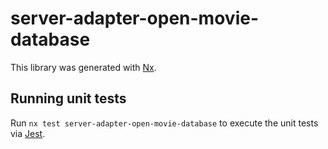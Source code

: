 # server-adapter-open-movie-database

This library was generated with [Nx](https://nx.dev).

## Running unit tests

Run `nx test server-adapter-open-movie-database` to execute the unit tests via [Jest](https://jestjs.io).
